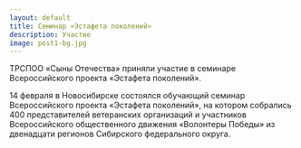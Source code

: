 ```yaml
---
layout: default
title: Семинар «Эстафета поколений»
description: Участие
image: post1-bg.jpg
---
```

ТРСПОО «Сыны Отечества» приняли участие в семинаре Всероссийского проекта «Эстафета поколений».

14 февраля в Новосибирске состоялся обучающий семинар Всероссийского проекта «Эстафета поколений», на котором собрались 400 представителей ветеранских организаций и участников Всероссийского общественного движения «Волонтеры Победы» из двенадцати регионов Сибирского федерального округа.
